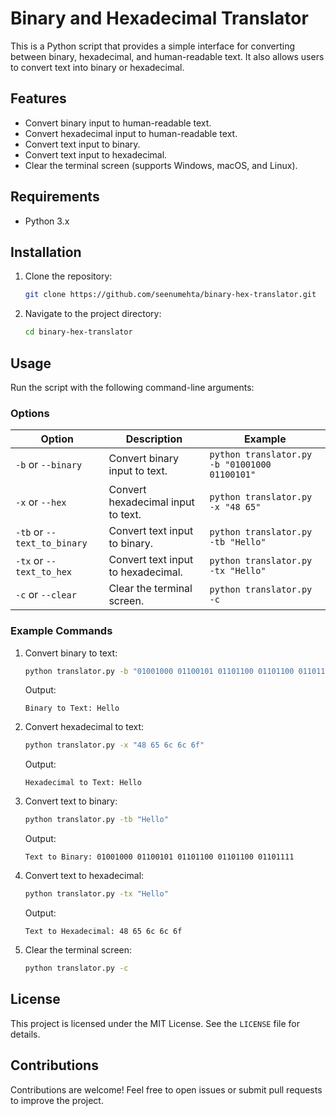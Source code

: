 # Binary and Hexadecimal Translator

This is a Python script that provides a simple interface for converting between binary, hexadecimal, and human-readable text. It also allows users to convert text into binary or hexadecimal.

## Features
- Convert binary input to human-readable text.
- Convert hexadecimal input to human-readable text.
- Convert text input to binary.
- Convert text input to hexadecimal.
- Clear the terminal screen (supports Windows, macOS, and Linux).

## Requirements
- Python 3.x

## Installation
1. Clone the repository:
    ```bash
    git clone https://github.com/seenumehta/binary-hex-translator.git
    ```
2. Navigate to the project directory:
    ```bash
    cd binary-hex-translator
    ```

## Usage
Run the script with the following command-line arguments:

### Options
| Option                 | Description                                   | Example                                 |
|------------------------|-----------------------------------------------|-----------------------------------------|
| `-b` or `--binary`    | Convert binary input to text.                | `python translator.py -b "01001000 01100101"` |
| `-x` or `--hex`       | Convert hexadecimal input to text.           | `python translator.py -x "48 65"`            |
| `-tb` or `--text_to_binary` | Convert text input to binary.           | `python translator.py -tb "Hello"`          |
| `-tx` or `--text_to_hex`    | Convert text input to hexadecimal.      | `python translator.py -tx "Hello"`          |
| `-c` or `--clear`     | Clear the terminal screen.                   | `python translator.py -c`                     |

### Example Commands
1. Convert binary to text:
    ```bash
    python translator.py -b "01001000 01100101 01101100 01101100 01101111"
    ```
   Output:
   ```
   Binary to Text: Hello
   ```

2. Convert hexadecimal to text:
    ```bash
    python translator.py -x "48 65 6c 6c 6f"
    ```
   Output:
   ```
   Hexadecimal to Text: Hello
   ```

3. Convert text to binary:
    ```bash
    python translator.py -tb "Hello"
    ```
   Output:
   ```
   Text to Binary: 01001000 01100101 01101100 01101100 01101111
   ```

4. Convert text to hexadecimal:
    ```bash
    python translator.py -tx "Hello"
    ```
   Output:
   ```
   Text to Hexadecimal: 48 65 6c 6c 6f
   ```

5. Clear the terminal screen:
    ```bash
    python translator.py -c
    ```

## License
This project is licensed under the MIT License. See the `LICENSE` file for details.

## Contributions
Contributions are welcome! Feel free to open issues or submit pull requests to improve the project.

